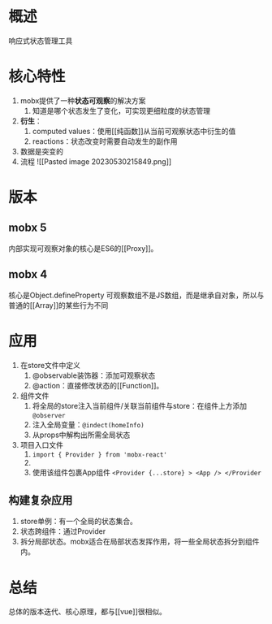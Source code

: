 # 概述
响应式状态管理工具
# 核心特性
1. mobx提供了一种**状态可观察**的解决方案
	1. 知道是哪个状态发生了变化，可实现更细粒度的状态管理
2. **衍生**：
	1. computed values：使用[[纯函数]]从当前可观察状态中衍生的值
	2. reactions：状态改变时需要自动发生的副作用
3. 数据是突变的
4. 流程 ![[Pasted image 20230530215849.png]] 
# 版本
## mobx 5
内部实现可观察对象的核心是ES6的[[Proxy]]。
## mobx 4
核心是Object.defineProperty
可观察数组不是JS数组，而是继承自对象，所以与普通的[[Array]]的某些行为不同
# 应用
1. 在store文件中定义
	1. @observable装饰器：添加可观察状态
	2. @action：直接修改状态的[[Function]]。
2. 组件文件
	1. 将全局的store注入当前组件/关联当前组件与store：在组件上方添加`@observer`
	2. 注入全局变量：`@indect(homeInfo)`
	3. 从props中解构出所需全局状态
3. 项目入口文件
	1. `import { Provider } from 'mobx-react'`
	2. 
	3. 使用该组件包裹App组件 `<Provider {...store} > <App /> </Provider`
## 构建复杂应用
1. store单例：有一个全局的状态集合。
2. 状态跨组件：通过Provider
3. 拆分局部状态。mobx适合在局部状态发挥作用，将一些全局状态拆分到组件内。

# 总结
总体的版本迭代、核心原理，都与[[vue]]很相似。